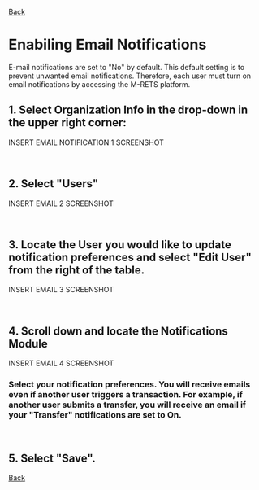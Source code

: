 [Back](https://mrets.github.io/Help/index)

# Enabiling Email Notifications

E-mail notifications are set to "No" by default. This default setting is to prevent unwanted email notifications. Therefore, each user must turn on email notifications by accessing the M-RETS platform. 

## 1. Select Organization Info in the drop-down in the upper right corner:

INSERT EMAIL NOTIFICATION 1 SCREENSHOT 

<br>

## 2. Select "Users" 

INSERT EMAIL 2 SCREENSHOT 



<br>

## 3. Locate the User you would like to update notification preferences and select "Edit User" from the right of the table.

INSERT EMAIL 3 SCREENSHOT 

<br>

## 4. Scroll down and locate the Notifications Module

INSERT EMAIL 4 SCREENSHOT 

### Select your notification preferences. You will receive emails even if another user triggers a transaction. For example, if another user submits a transfer, you will receive an email if your "Transfer" notifications are set to On.

<br>

## 5. Select "Save".

[Back](https://mrets.github.io/Help/index)
